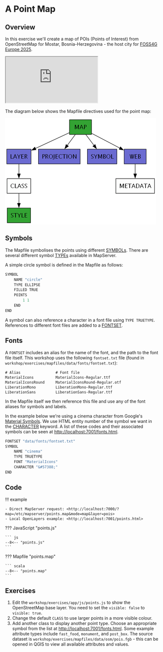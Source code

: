 # A Point Map

## Overview

In this exercise we'll create a map of POIs (Points of Interest) from OpenStreetMap for Mostar, Bosnia-Herzegovina - the host
city for [FOSS4G Europe 2025](https://2025.europe.foss4g.org/).

<div class="map">
  <iframe src="https://mapserver.github.io/getting-started-with-mapserver-demo/points.html"></iframe>
</div>

The diagram below shows the Mapfile directives used for the point map:

![Mapfile classes used in the Points map](../assets/images/point-map-classes.png "Mapfile Classes")

## Symbols

The Mapfile symbolises the points using different [SYMBOLs](https://mapserver.org/mapfile/symbol.html). There are several different symbol [TYPEs](https://mapserver.org/mapfile/symbol.html#mapfile-symbol-type) available in MapServer.

A simple circle symbol is defined in the Mapfile as follows:

```scala
SYMBOL
    NAME "circle"
    TYPE ELLIPSE
    FILLED TRUE
    POINTS
        1 1
    END
END
```

A symbol can also reference a character in a font file using `TYPE TRUETYPE`. References to different font files are added to a [FONTSET](https://mapserver.org/mapfile/fontset.html).

## Fonts

A `FONTSET` includes an alias for the name of the font, and the path to the font file itself. This workshop uses the following `fontset.txt` file (found in `workshop/exercises/mapfiles/data/fonts/fontset.txt`):

```
# Alias                # Font file
MaterialIcons          MaterialIcons-Regular.ttf
MaterialIconsRound     MaterialIconsRound-Regular.otf
LiberationMono         LiberationMono-Regular.ttf
LiberationSans         LiberationSans-Regular.ttf
```

In the Mapfile itself we then reference this file and use any of the font aliases for symbols and labels. 

In the example below we're using a
cinema character from Google's [Material Symbols](https://fonts.google.com/icons).
We use HTML entity number of the symbol we want in the [CHARACTER](https://mapserver.org/mapfile/symbol.html#mapfile-symbol-character) keyword.
A list of these codes and their associated symbols can be seen at [http://localhost:7001/fonts.html](http://localhost:7001/fonts.html).

```scala
FONTSET "data/fonts/fontset.txt"
SYMBOL
    NAME "cinema"
    TYPE TRUETYPE
    FONT "MaterialIcons"
    CHARACTER "&#57388;"
END
```

## Code

!!! example

    - Direct MapServer request: <http://localhost:7000/?map=/etc/mapserver/points.map&mode=map&layer=pois>
    - Local OpenLayers example: <http://localhost:7001/points.html>

??? JavaScript "points.js"

    ``` js
    --8<-- "points.js"
    ```

??? Mapfile "points.map"

    ``` scala
    --8<-- "points.map"
    ```

## Exercises

1. Edit the `workshop/exercises/app/js/points.js` to show the OpenStreetMap base layer. You need to set the `visible: false` to `visible: true`.
2. Change the default `CLASS` to use larger points in a more visible colour.
3. Add another class to display another point type. Choose an appropriate symbol from the list at <http://localhost:7001/fonts.html>. Some example attribute types include `fast_food`, `monument`, and `post_box`. The source dataset is `workshop/exercises/mapfiles/data/osm/pois.fgb` - this can be opened in QGIS to view all available attributes and values. 

<!--

If a symbol name doesn't exist:

msDrawMap(): Image handling error. Failed to draw layer named 'pois'. msLoadMSRasterBufferFromFile(): General error message. unable to open file /etc/mapserver/new for reading

E.g.

    STYLE
        SYMBOL "new"
        SIZE 50
        COLOR 0 0 0
    END

A symbol can also point to a SVG image file on disk as in the example below:

```scala
SYMBOL
    NAME "city-hall"
    TYPE SVG
    IMAGE "data/icons/city-hall.svg"
END
```

#### Possible Errors

If SVG symbols are not appearing, ensure they have a width and height set. You can view the contents of an SVG file in a text editor.

```xml
<svg xmlns="http://www.w3.org/2000/svg" width="10" height="10" viewBox="0 0 50 50">
    <path fill="currentColor" d="M7.743 21.8h3.485v22.4h5.229V25h5.229v19.2h5.228...
</svg>
```
-->
